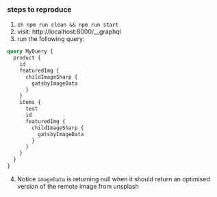 ### steps to reproduce

1) ```sh npm run clean && npm run start```
2) visit: http://localhost:8000/__graphql
3) run the following query:
```graphql
query MyQuery {
  product {
    id
    featuredImg {
      childImageSharp {
        gatsbyImageData
      }
    }
    items {
      test
      id
      featuredImg {
        childImageSharp {
          gatsbyImageData
        }
      }
    }
  }
}

```
4) Notice `imageData` is returning null when it should return an optimised version of the remote image from unsplash